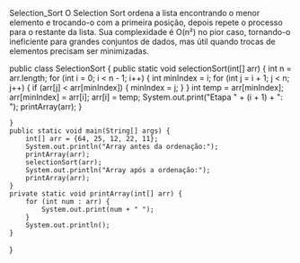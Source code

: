 Selection_Sort
O Selection Sort ordena a lista encontrando o menor elemento e trocando-o com a primeira posição, depois repete o processo para o restante da lista. Sua complexidade é O(n²) no pior caso, tornando-o ineficiente para grandes conjuntos de dados, mas útil quando trocas de elementos precisam ser minimizadas.



public class SelectionSort {
    public static void selectionSort(int[] arr) {
        int n = arr.length;
          for (int i = 0; i < n - 1; i++) {
            int minIndex = i;
            for (int j = i + 1; j < n; j++) {
                if (arr[j] < arr[minIndex]) {
                    minIndex = j;
                }
            }
            int temp = arr[minIndex];
            arr[minIndex] = arr[i];
            arr[i] = temp;
            System.out.print("Etapa " + (i + 1) + ": ");
            printArray(arr);
        }
       
    }
    public static void main(String[] args) {
        int[] arr = {64, 25, 12, 22, 11};
        System.out.println("Array antes da ordenação:");
        printArray(arr);
        selectionSort(arr);
        System.out.println("Array após a ordenação:");
        printArray(arr);
    }
    private static void printArray(int[] arr) {
        for (int num : arr) {
            System.out.print(num + " ");
        }
        System.out.println();
    }
}

